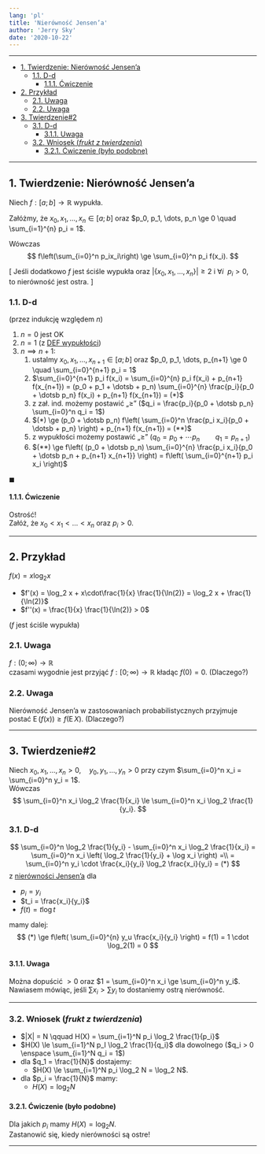 ```yaml
---
lang: 'pl'
title: 'Nierówność Jensen’a'
author: 'Jerry Sky'
date: '2020-10-22'
---
```


---

- [1. Twierdzenie: Nierówność Jensen’a](#1-twierdzenie-nierówność-jensena)
    - [1.1. D-d](#11-d-d)
        - [1.1.1. Ćwiczenie](#111-ćwiczenie)
- [2. Przykład](#2-przykład)
    - [2.1. Uwaga](#21-uwaga)
    - [2.2. Uwaga](#22-uwaga)
- [3. Twierdzenie#2](#3-twierdzenie2)
    - [3.1. D-d](#31-d-d)
        - [3.1.1. Uwaga](#311-uwaga)
    - [3.2. Wniosek (*frukt z twierdzenia*)](#32-wniosek-frukt-z-twierdzenia)
        - [3.2.1. Ćwiczenie (było podobne)](#321-ćwiczenie-było-podobne)

---

## 1. Twierdzenie: Nierówność Jensen’a
Niech $f: [a;b] \to \mathbb{R}$ wypukła.

Załóżmy, że $x_0, x_1, \dots, x_n \in [a;b]$ oraz $p_0, p_1, \dots, p_n \ge 0 \quad \sum_{i=1}^{n} p_i = 1$.

Wówczas
$$
f\left(\sum_{i=0}^n p_ix_i\right) \ge \sum_{i=0}^n p_i f(x_i).
$$

\[ Jeśli dodatkowo $f$ jest ściśle wypukła oraz $|\{ x_0, x_1, \dots, x_n \}| \ge 2$ i $\forall i \enspace p_i > 0$, \
to nierówność jest ostra. \]

### 1.1. D-d
(przez indukcję względem $n$)

1. $n = 0$ jest OK
2. $n = 1$ (z [DEF wypukłości](przypomnienie-funkcja-wypukła.md#1-def-funkcja-wypukła))
3. $n \implies n+1$:
    1. ustalmy $x_0, x_1, \dots, x_{n+1} \in [a;b]$ oraz $p_0, p_1, \dots, p_{n+1} \ge 0 \quad \sum_{i=0}^{n+1} p_i = 1$
    2. $\sum_{i=0}^{n+1} p_i f(x_i) = \sum_{i=0}^{n} p_i f(x_i) + p_{n+1} f(x_{n+1}) = (p_0 + p_1 + \dotsb + p_n) \sum_{i=0}^{n} \frac{p_i}{p_0 + \dotsb p_n} f(x_i) + p_{n+1} f(x_{n+1}) = (*)$
    3. z zał. ind. możemy postawić „$\ge$” ($q_i = \frac{p_i}{p_0 + \dotsb p_n} \sum_{i=0}^n q_i = 1$)
    4. $(*) \ge (p_0 + \dotsb p_n) f\left( \sum_{i=0}^n \frac{p_i x_i}{p_0 + \dotsb + p_n} \right) + p_{n+1} f(x_{n+1}) = (**)$
    5. z wypukłości możemy postawić „$\ge$” ($q_0 = p_0 + \dotsb p_n \qquad q_1 = p_{n+1}$)
    6. $(**) \ge f\left( (p_0 + \dotsb p_n) \sum_{i=0}^{n} \frac{p_i x_i}{p_0 + \dotsb p_n + p_{n+1} x_{n+1}} \right) = f\left( \sum_{i=0}^{n+1} p_i x_i \right)$

$\blacksquare$

#### 1.1.1. Ćwiczenie
Ostrość!\
Załóż, że $x_0 < x_1 < \dots < x_n$ oraz $p_i > 0$.

---

## 2. Przykład

$f(x) = x \log_2 x$

- $f'(x) = \log_2 x + x\cdot\frac{1}{x} \frac{1}{\ln(2)} = \log_2 x + \frac{1}{\ln(2)}$
- $f''(x) = \frac{1}{x} \frac{1}{\ln(2)} > 0$

($f$ jest ściśle wypukła)

### 2.1. Uwaga
$f: (0;\infty) \to \mathbb{R}$\
czasami wygodnie jest przyjąć $f: [0; \infty) \to \mathbb{R}$ kładąc $f(0) = 0$. (Dlaczego?)

### 2.2. Uwaga
Nierówność Jensen’a w zastosowaniach probabilistycznych przyjmuje postać $\operatorname{E}(f(x)) \ge f(\operatorname{E}X)$. (Dlaczego?)

---

## 3. Twierdzenie#2
Niech $x_0, x_1, \dots, x_n > 0, \quad y_0, y_1, \dots, y_n > 0$ przy czym $\sum_{i=0}^n x_i = \sum_{i=0}^n y_i = 1$.\
Wówczas
$$
\sum_{i=0}^n x_i \log_2 \frac{1}{x_i} \le \sum_{i=0}^n x_i \log_2 \frac{1}{y_i}.
$$

### 3.1. D-d

$$
\sum_{i=0}^n \log_2 \frac{1}{y_i} - \sum_{i=0}^n x_i \log_2 \frac{1}{x_i} = \sum_{i=0}^n x_i \left( \log_2 \frac{1}{y_i} + \log x_i \right) =\\
= \sum_{i=0}^n y_i \cdot \frac{x_i}{y_i} \log_2 \frac{x_i}{y_i} = (*)
$$
z [nierówności Jensen’a](#1-twierdzenie-nierówność-jensena) dla
- $p_i = y_i$
- $t_i = \frac{x_i}{y_i}$
- $f(t) = t\log t$

mamy dalej:
$$
(*) \ge f\left( \sum_{i=0}^{n} y_u \frac{x_i}{y_i} \right) = f(1) = 1 \cdot \log_2(1) = 0
$$

#### 3.1.1. Uwaga
Można dopuścić $>0$ oraz $1 = \sum_{i=0}^n x_i \ge \sum_{i=0}^n y_i$.\
Nawiasem mówiąc, jeśli $\sum x_i > \sum y_i$ to dostaniemy ostrą nierówność.

---

### 3.2. Wniosek (*frukt z twierdzenia*)

- $|X| = N \qquad H(X) = \sum_{i=1}^N p_i \log_2 \frac{1}{p_i}$
- $H(X) \le \sum_{i=1}^N p_I \log_2 \frac{1}{q_i}$ dla dowolnego ($q_i > 0 \enspace \sum_{i=1}^N q_i = 1$)
- dla $q_1 = \frac{1}{N}$ dostajemy:
    - $H(X) \le \sum_{i=1}^N p_i \log_2 N = \log_2 N$.
- dla $p_i = \frac{1}{N}$ mamy:
    - $H(X) = \log_2 N$

#### 3.2.1. Ćwiczenie (było podobne)
Dla jakich $p_i$ mamy $H(X) = \log_2 N$.\
Zastanowić się, kiedy nierówności są ostre!

---
